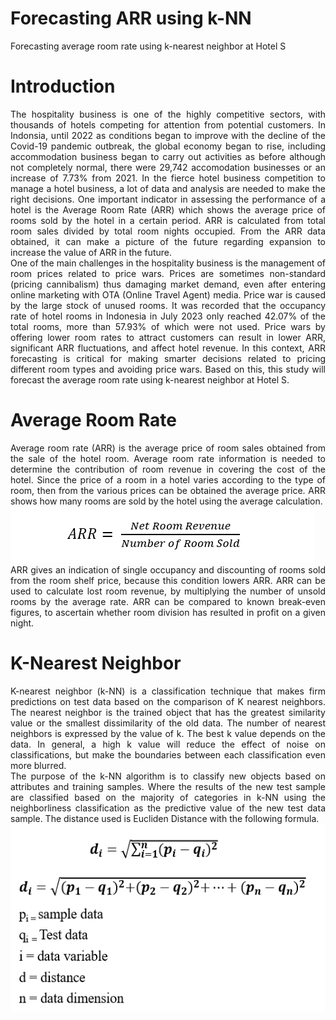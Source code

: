 # Forecasting ARR using k-NN
Forecasting average room rate using k-nearest neighbor at Hotel S

# Introduction
<div align="justify">
The hospitality business is one of the highly competitive sectors, with thousands of hotels competing for attention from potential customers. In Indonsia, until 2022 as conditions began to improve with the decline of the Covid-19 pandemic outbreak, the global economy began to rise, including accommodation business began to carry out activities as before although not completely normal, there were 29,742 accomodation businesses or an increase of 7.73% from 2021. In the fierce hotel business competition to manage a hotel business, a lot of data and analysis are needed to make the right decisions. One important indicator in assessing the performance of a hotel is the Average Room Rate (ARR) which shows the average price of rooms sold by the hotel in a certain period. ARR is calculated from total room sales divided by total room nights occupied. From the ARR data obtained, it can make a picture of the future regarding expansion to increase the value of ARR in the future.
<br>
One of the main challenges in the hospitality business is the management of room prices related to price wars. Prices are sometimes non-standard (pricing cannibalism) thus damaging market demand, even after entering online marketing with OTA (Online Travel Agent) media. Price war is caused by the large stock of unused rooms. It was recorded that the occupancy rate of hotel rooms in Indonesia in July 2023 only reached 42.07% of the total rooms, more than 57.93% of which were not used. Price wars by offering lower room rates to attract customers can result in lower ARR, significant ARR fluctuations, and affect hotel revenue. In this context, ARR forecasting is critical for making smarter decisions related to pricing different room types and avoiding price wars. Based on this, this study will forecast the average room rate using k-nearest neighbor at Hotel S.
</div>

# Average Room Rate
<div align="justify">
Average room rate (ARR) is the average price of room sales obtained from the sale of the hotel room. Average room rate information is needed to determine the contribution of room revenue in covering the cost of the hotel. Since the price of a room in a hotel varies according to the type of room, then from the various prices can be obtained the average price. ARR shows how many rooms are sold by the hotel using the average calculation.
<br>
<img src="./documentation/ARR.png">
<br>
ARR gives an indication of single occupancy and discounting of rooms sold from the room shelf price, because this condition lowers ARR. ARR can be used to calculate lost room revenue, by multiplying the number of unsold rooms by the average rate. ARR can be compared to known break-even figures, to ascertain whether room division has resulted in profit on a given night.
</div>


# K-Nearest Neighbor
<div align="justify">
K-nearest neighbor (k-NN) is a classification technique that makes firm predictions on test data based on the comparison of K nearest neighbors. The nearest neighbor is the trained object that has the greatest similarity value or the smallest dissimilarity of the old data. The number of nearest neighbors is expressed by the value of k. The best k value depends on the data. In general, a high k value will reduce the effect of noise on classifications, but make the boundaries between each classification even more blurred.
<br>
The purpose of the k-NN algorithm is to classify new objects based on attributes and training samples. Where the results of the new test sample are classified based on the majority of categories in k-NN using the neighborliness classification as the predictive value of the new test data sample. The distance used is Eucliden Distance with the following formula.
<br>
<img src="./documentation/KNN.png" height="300rm">
</div>
